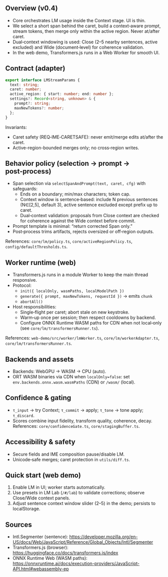 <!--══════════════════════════════════════════════════
  ╔══════════════════════════════════════════════════════╗
  ║  ░  L M   ( B E H A V I O R  +  W O R K E R )  ░░░░░  ║
  ║                                                      ║
  ║   Single source of truth: span selection, prompting, ║
  ║   streaming, worker runtime, and safe merging.       ║
  ║                                                      ║
  ╚══════════════════════════════════════════════════════╝
    • WHAT ▸ How LM integrates with the core pipeline
    • WHY  ▸ Correct semantics while staying caret‑safe and fast
    • HOW  ▸ Core‑owned policy + Web Worker runner + gated merges
-->

## Overview (v0.4)

- Core orchestrates LM usage inside the Context stage. UI is thin.
- We select a short span behind the caret, build a context‑aware prompt,
  stream tokens, then merge only within the active region. Never at/after caret.
- Dual‑context windowing is used: Close (2–5 nearby sentences, active excluded) and Wide (document‑level) for coherence validation.
- In the web demo, Transformers.js runs in a Web Worker for smooth UI.

## Contract (adapter)

```ts
export interface LMStreamParams {
  text: string;
  caret: number;
  active_region: { start: number; end: number };
  settings?: Record<string, unknown> & {
    prompt?: string;
    maxNewTokens?: number;
  };
}
```

Invariants:

- Caret safety (REQ‑IME‑CARETSAFE): never emit/merge edits at/after the caret.
- Active-region-bounded merges only; no cross‑region writes.

## Behavior policy (selection → prompt → post‑process)

- Span selection via `selectSpanAndPrompt(text, caret, cfg)` with safeguards:
  - Ends on a boundary; min/max characters; token cap.
  - Context window is sentence‑based: include N previous sentences (N∈[2,5], default 3), active sentence excluded except prefix up to caret.
  - Dual‑context validation: proposals from Close context are checked for coherence against the Wide context before commit.
- Prompt template is minimal: “return corrected Span only.”
- Post‑process trims artifacts, rejects oversized or off‑region outputs.

References: `core/lm/policy.ts`, `core/activeRegionPolicy.ts`,
`config/defaultThresholds.ts`.

## Worker runtime (web)

- Transformers.js runs in a module Worker to keep the main thread responsive.
- Protocol:
  - `init({ localOnly, wasmPaths, localModelPath })`
  - `generate({ prompt, maxNewTokens, requestId })` → emits `chunk`
  - `abortAll()`
- Host responsibilities:
  - Single‑flight per caret; abort stale on new keystroke.
  - Warm‑up once per session; then respect cooldowns by backend.
  - Configure ONNX Runtime WASM paths for CDN when not local‑only (see `core/lm/transformersRunner.ts`).

References: `web-demo/src/worker/lmWorker.ts`, `core/lm/workerAdapter.ts`,
`core/lm/transformersRunner.ts`.

## Backends and assets

- Backends: WebGPU → WASM → CPU (auto).
- ORT WASM binaries via CDN when `localOnly=false`:
  set `env.backends.onnx.wasm.wasmPaths` (CDN) or `/wasm/` (local).

## Confidence & gating

- `τ_input` → try Context; `τ_commit` → apply; `τ_tone` → tone apply; `τ_discard`.
- Scores combine input fidelity, transform quality, coherence, decay.
  References: `core/confidenceGate.ts`, `core/stagingBuffer.ts`.

## Accessibility & safety

- Secure fields and IME composition pause/disable LM.
- Unicode‑safe merges; caret protection in `utils/diff.ts`.

## Quick start (web demo)

1. Enable LM in UI; worker starts automatically.
2. Use presets in LM Lab (`/#/lab`) to validate corrections; observe Close/Wide context panels.
3. Adjust sentence context window slider (2–5) in the demo; persists to localStorage.

## Sources

- Intl.Segmenter (sentence): https://developer.mozilla.org/en-US/docs/Web/JavaScript/Reference/Global_Objects/Intl/Segmenter
- Transformers.js (browser): https://huggingface.co/docs/transformers.js/index
- ONNX Runtime Web (WASM paths): https://onnxruntime.ai/docs/execution-providers/JavaScript-API.html#webassembly-ep
